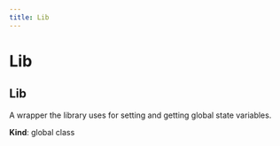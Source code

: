 ```yaml
---
title: Lib
---
```


# Lib

<a name="Lib"></a>

## Lib
A wrapper the library uses for setting and getting global state variables.

**Kind**: global class  
